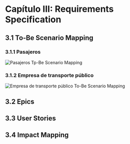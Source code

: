 # Capítulo III: Requirements Specification

## 3.1 To-Be Scenario Mapping

### 3.1.1 Pasajeros

![Pasajeros Tp-Be Scenario Mapping](https://raw.githubusercontent.com/TechSolutions-2024-I-IOT/upc-pre-202401-si572-WS71-techsolutions-report/feature/chapter-III/Resources/images/To-Be%20scenario%20pasajeros.jpg)

### 3.1.2 Empresa de transporte público

![Empresa de transporte público To-Be Scenario Mapping](https://raw.githubusercontent.com/TechSolutions-2024-I-IOT/upc-pre-202401-si572-WS71-techsolutions-report/feature/chapter-III/Resources/images/To-be%20scenario%20empresas.jpg)

## 3.2 Epics

## 3.3 User Stories

## 3.4 Impact Mapping

